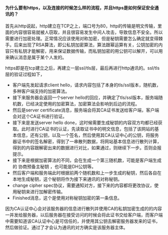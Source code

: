 #### 为什么要有https，以及连接的时候怎么样的流程，并且https是如何保证安全通讯的？

首先从http说起，http建立在TCP之上，端口号为80，http的传输是明文传输，里面的内容很容易就被人窃取，并且很容易发生中间人攻击，导致信息不安全。所以需要进行加密处理。正常情况应该使用对称加密，但是秘钥需要怎么确定就变得棘手。后来出现了RSA算法，即公私钥加密算法，算法跟幂运算有关，公钥加密的内容只有私钥才能解密，用来保证数据传输，而私钥加密的用公钥可以解开，可以用来确认消息是属于某个人发的。



https即是在tcp建立之后，再建立一层ssl/tls层，最后再进行http通讯的。ssl/tls层的验证过程如下，

- 客户端先发起请求client hello，请求内容包括了本身的tls/ssl版本，随机数，多种客户端支持的加密算法。
- 接下来服务器会返回一个server hello的回应，并确定了tls/ssl版本，服务端随机数，已经决定使用的加密算法，加密算法会影响到后边的流程。
- 然后是server certificate消息，服务端会将其CA证书发送给客户端，客户端会对这个CA证书进行验证。
- 接下来是发送server hello done，这时候需要生成秘钥的内容双方均都已经获取。此时进行CA证书的认证，先读取证书中的明文信息，包括了该网站的基本信息，还有公钥，以及一个签名，然后使用其CA认证中心的公钥，将服务器证书中的签名解密，得到了一串散列数据，将网站基本信息进行散列计算，得到的内容跟解密出来的数据进行对比，如果通过，则继续下一步。否则会报提示。
- 接下来是根据加密算法的不同，会在生成一个第三随机数，可能是客户端生成的 协商预备主秘钥 ，也可能是DH公钥等。
- 然后客户端和服务端此时根据前两个随机数和上一步生成的秘钥，然后各自在本地生成秘钥，这个秘钥将作为接下来通讯的对称秘钥。
- change cipher spec协议，需要通知对方，接下来的内容都将更改协议，使用秘钥来进行加解密传输。
- Finished消息，这个是使用对称秘钥加密的第一条信息。



因为CA认证中心会对该服务器的信息进行散列并使用CA的私钥加密生成的的内容一并发给服务器，以后服务器在接受访问的时候会将此证书交给客户端，而客户端中需要知道该CA认证中心是可信任的，并使用其公钥去解密服务器发来的证书，然后做验证。通过了才会认为通讯的对方确实是该服务器主体。

